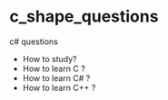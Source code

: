 # c_shape_questions
c# questions

- How to study?
- How to learn C ?
- How to learn C# ?
- How to learn C++ ?
